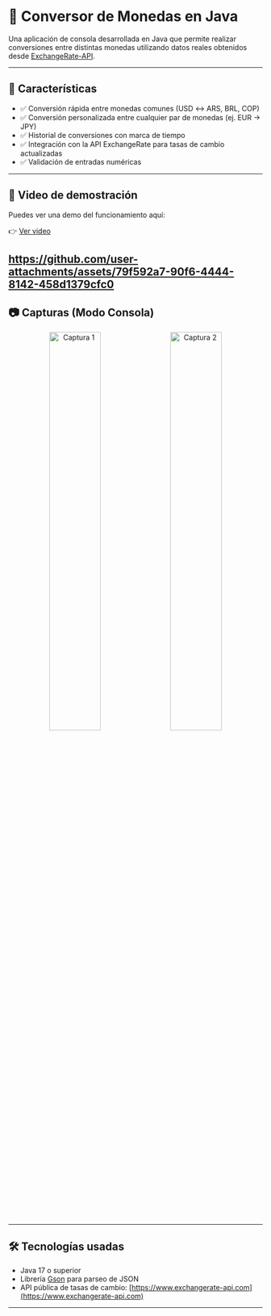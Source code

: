 # 💱 Conversor de Monedas en Java

Una aplicación de consola desarrollada en Java que permite realizar conversiones entre distintas monedas utilizando datos reales obtenidos desde [ExchangeRate-API](https://www.exchangerate-api.com/).

---

## 🚀 Características

- ✅ Conversión rápida entre monedas comunes (USD ↔ ARS, BRL, COP)
- ✅ Conversión personalizada entre cualquier par de monedas (ej. EUR → JPY)
- ✅ Historial de conversiones con marca de tiempo
- ✅ Integración con la API ExchangeRate para tasas de cambio actualizadas
- ✅ Validación de entradas numéricas

---
## 🎥 Video de demostración

Puedes ver una demo del funcionamiento aquí:

👉 [Ver video](./demo/demo.mp4)

https://github.com/user-attachments/assets/79f592a7-90f6-4444-8142-458d1379cfc0
---
## 📷 Capturas (Modo Consola)

<p align="center">
  <img src="https://github.com/user-attachments/assets/41ad8b35-6570-4958-a3b2-60313bf8d32a" alt="Captura 1" width="45%" style="margin-right: 10px;"/>
  <img src="https://github.com/user-attachments/assets/cec71c86-3a35-497f-af44-98b181184f26" alt="Captura 2" width="45%"/>
</p>

---

## 🛠️ Tecnologías usadas

- Java 17 o superior
- Librería [Gson](https://github.com/google/gson) para parseo de JSON
- API pública de tasas de cambio: [https://www.exchangerate-api.com](https://www.exchangerate-api.com)

---

